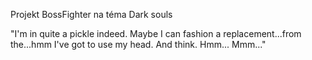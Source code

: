 Projekt BossFighter na téma Dark souls 

"I'm in quite a pickle indeed.
Maybe I can fashion a replacement...from the...hmm
I've got to use my head. And think.
Hmm... Mmm..."
